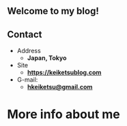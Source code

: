 ## Welcome to my blog!

<!-- .slide -->

## Contact

- Address
  - **Japan, Tokyo**
- Site
  - **<https://keiketsublog.com>**
- G-mail:
  - **[hkeiketsu@gmail.com](mailto:hkeiketsu@gmail.com)**

<!-- .slide vertical=true -->
# More info about me

 <br/>
  <a href="mailto:hkeiketsu@gmail.com">
    <i class="fa-solid fa-envelope fa-lg"></i>
  </a>&nbsp;&nbsp;
  <a href="https://github.com/keiketsu">
    <i class="fa-brands fa-github fa-lg"></i>
  </a>&nbsp;&nbsp;
  <a href="https://twitter.com/HKeiketsu">
    <i class="fa-brands fa-twitter fa-lg"></i>
  </a>&nbsp;&nbsp;
  <a href="https://space.bilibili.com/1792497533">
    <i class="fa-brands fa-bilibili fa-lg"></i>
  </a>&nbsp;&nbsp;
  <a href="https://www.zhihu.com/people/keiketsu2022">
    <i class="fa-brands fa-zhihu fa-lg"></i>
  </a>&nbsp;&nbsp;
 <br/>